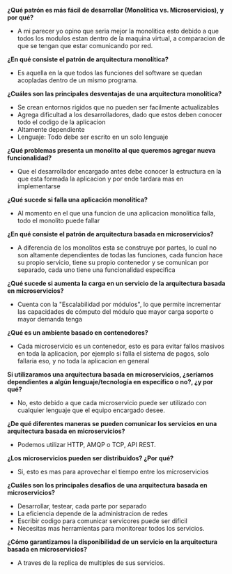 **¿Qué patrón es más fácil de desarrollar (Monolítica vs. Microservicios), y por qué?**

- A mi parecer yo opino que seria mejor la monolitica esto debido a que todos los modulos estan dentro de la maquina virtual, a comparacion de que se tengan que estar comunicando por red.

**¿En qué consiste el patrón de arquitectura monolítica?**

- Es aquella en la que todos las funciones del software se quedan acopladas dentro de un mismo programa.

**¿Cuáles son las principales desventajas de una arquitectura monolítica?**

- Se crean entornos rigidos que no pueden ser facilmente actualizables
- Agrega dificultad a los desarrolladores, dado que estos deben conocer todo el codigo de la aplicacion
- Altamente dependiente
- Lenguaje: Todo debe ser escrito en un solo lenguaje

**¿Qué problemas presenta un monolito al que queremos agregar nueva funcionalidad?**

- Que el desarrollador encargado antes debe conocer la estructura en la que esta formada la aplicacion y por ende tardara mas en implementarse

**¿Qué sucede si falla una aplicación monolítica?**

- Al momento en el que una funcion de una aplicacion monolitica falla, todo el monolito puede fallar

**¿En qué consiste el patrón de arquitectura basada en microservicios?**

- A diferencia de los monolitos esta se construye por partes, lo cual no son altamente dependientes de todas las funciones, cada funcion hace su propio servicio, tiene su propio contenedor y se comunican por separado, cada uno tiene una funcionalidad especifica

**¿Qué sucede si aumenta la carga en un servicio de la arquitectura basada en microservicios?**

- Cuenta con la "Escalabilidad por módulos", lo que permite incrementar las capacidades de cómputo del módulo que mayor carga soporte o mayor demanda tenga

**¿Qué es un ambiente basado en contenedores?**

- Cada microservicio es un contenedor, esto es para evitar fallos masivos en toda la aplicacion, por ejemplo si falla el sistema de pagos, solo fallaria eso, y no toda la aplicacion en general

**Si utilizaramos una arquitectura basada en microservicios, ¿seríamos dependientes a algún lenguaje/tecnología en específico o no?, ¿y por qué?**

- No, esto debido a que cada microservicio puede ser utilizado con cualquier lenguaje que el equipo encargado desee.

**¿De qué diferentes maneras se pueden comunicar los servicios en una arquitectura basada en microservicios?**

- Podemos utilizar HTTP, AMQP o TCP, API REST.

**¿Los microservicios pueden ser distribuidos? ¿Por qué?**

- Si, esto es mas para aprovechar el tiempo entre los microservicios

**¿Cuáles son los principales desafios de una arquitectura basada en microservicios?**

- Desarrollar, testear, cada parte por separado
- La eficiencia depende de la administracion de redes
- Escribir codigo para comunicar servicores puede ser dificil
- Necesitas mas herramientas para monitorear todos los servicios.

**¿Cómo garantizamos la disponibilidad de un servicio en la arquitectura basada en microservicios?**

- A traves de la replica de multiples de sus servicios.